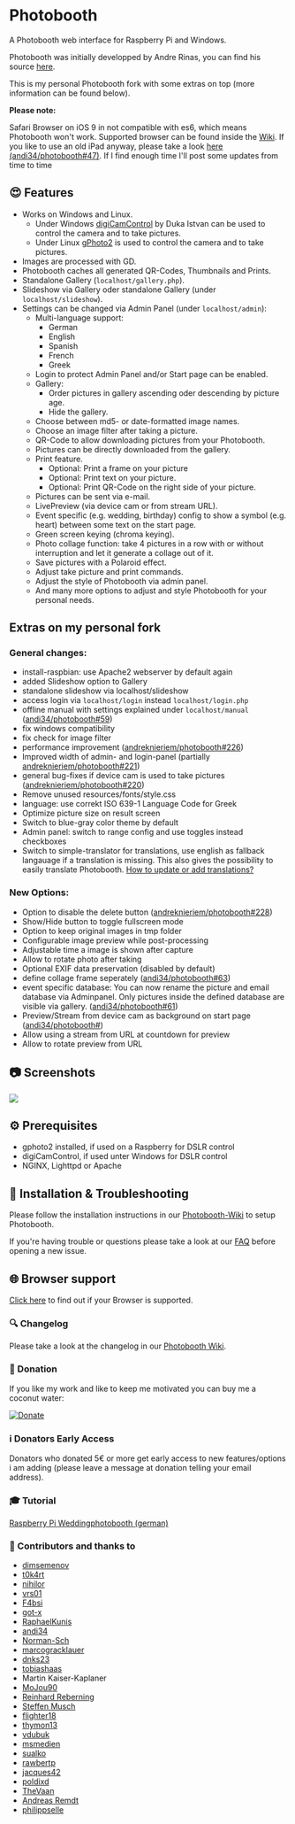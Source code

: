 # Photobooth

A Photobooth web interface for Raspberry Pi and Windows.

Photobooth was initially developped by Andre Rinas, you can find his source [here](https://github.com/andreknieriem/photobooth).

This is my personal Photobooth fork with some extras on top (more information can be found below).

**Please note:**

Safari Browser on iOS 9 in not compatible with es6, which means Photobooth won't work. Supported browser can be found inside the [Wiki](https://github.com/andi34/photobooth/wiki#browser-support).
If you like to use an old iPad anyway, please take a look [here (andi34/photobooth#47)](https://github.com/andi34/photobooth/issues/47).
If I find enough time I'll post some updates from time to time

## :heart_eyes: Features

- Works on Windows and Linux.
  - Under Windows [digiCamControl](http://digicamcontrol.com/) by Duka Istvan
    can be used to control the camera and to take pictures.
  - Under Linux [gPhoto2](http://gphoto.org/) is used to control the camera and
    to take pictures.
- Images are processed with GD.
- Photobooth caches all generated QR-Codes, Thumbnails and Prints.
- Standalone Gallery (`localhost/gallery.php`).
- Slideshow via Gallery oder standalone Gallery (under `localhost/slideshow`).
- Settings can be changed via Admin Panel (under `localhost/admin`):
  - Multi-language support:
    - German
    - English
    - Spanish
    - French
    - Greek
  - Login to protect Admin Panel and/or Start page can be enabled.
  - Gallery:
    - Order pictures in gallery ascending oder descending by picture age.
    - Hide the gallery.
  - Choose between md5- or date-formatted image names.
  - Choose an image filter after taking a picture.
  - QR-Code to allow downloading pictures from your Photobooth.
  - Pictures can be directly downloaded from the gallery.
  - Print feature.
    - Optional: Print a frame on your picture
    - Optional: Print text on your picture.
    - Optional: Print QR-Code on the right side of your picture.
  - Pictures can be sent via e-mail.
  - LivePreview (via device cam or from stream URL).
  - Event specific (e.g. wedding, birthday) config to show a symbol (e.g. heart)
    between some text on the start page.
  - Green screen keying (chroma keying).
  - Photo collage function: take 4 pictures in a row with or without
    interruption and let it generate a collage out of it.
  - Save pictures with a Polaroid effect.
  - Adjust take picture and print commands.
  - Adjust the style of Photobooth via admin panel.
  - And many more options to adjust and style Photobooth for your personal needs.

## Extras on my personal fork
### General changes:

  - install-raspbian: use Apache2 webserver by default again
  - added Slideshow option to Gallery
  - standalone slideshow via localhost/slideshow
  - access login via `localhost/login` instead `localhost/login.php`
  - offline manual with settings explained under `localhost/manual` ([andi34/photobooth#59](https://github.com/andi34/photobooth/pull/59))
  - fix windows compatibility
  - fix check for image filter
  - performance improvement ([andreknieriem/photobooth#226](https://github.com/andreknieriem/photobooth/pull/226))
  - Improved width of admin- and login-panel (partially [andreknieriem/photobooth#221](https://github.com/andreknieriem/photobooth/pull/221))
  - general bug-fixes if device cam is used to take pictures ([andreknieriem/photobooth#220](https://github.com/andreknieriem/photobooth/pull/220))
  - Remove unused resources/fonts/style.css
  - language: use correkt ISO 639-1 Language Code for Greek
  - Optimize picture size on result screen
  - Switch to blue-gray color theme by default
  - Admin panel: switch to range config and use toggles instead checkboxes
  - Switch to simple-translator for translations, use english as fallback langauage if a translation is missing. This also gives the possibility to easily translate Photobooth. [How to update or add translations?](https://github.com/andi34/photobooth/wiki/FAQ#how-to-update-or-add-translations)


### New Options:

  - Option to disable the delete button ([andreknieriem/photobooth#228](https://github.com/andreknieriem/photobooth/pull/228))
  - Show/Hide button to toggle fullscreen mode
  - Option to keep original images in tmp folder
  - Configurable image preview while post-processing
  - Adjustable time a image is shown after capture
  - Allow to rotate photo after taking
  - Optional EXIF data preservation (disabled by default)
  - define collage frame seperately ([andi34/photobooth#63](https://github.com/andi34/photobooth/pull/63))
  - event specific database: You can now rename the picture and email database via Adminpanel. Only pictures inside the defined database are visible via gallery. ([andi34/photobooth#61](https://github.com/andi34/photobooth/pull/61))
  - Preview/Stream from device cam as background on start page ([andi34/photobooth#](58https://github.com/andi34/photobooth/pull/58))
  - Allow using a stream from URL at countdown for preview
  - Allow to rotate preview from URL

  
## :camera: Screenshots

![](https://raw.githubusercontent.com/wiki/andi34/photobooth/images/start.png)

## :gear: Prerequisites

- gphoto2 installed, if used on a Raspberry for DSLR control
- digiCamControl, if used unter Windows for DSLR control
- NGINX, Lighttpd or Apache

## :wrench: Installation & Troubleshooting

Please follow the installation instructions in our
[Photobooth-Wiki](https://github.com/andi34/photobooth/wiki) to setup
Photobooth.

If you're having trouble or questions please take a look at our
[FAQ](https://github.com/andi34/photobooth/wiki#faq---frequently-asked-questions)
before opening a new issue.

## :globe_with_meridians: Browser support

[Click here](https://github.com/andi34/photobooth/wiki#browser-support) to find out if your Browser is supported.

### :mag: Changelog

Please take a look at the changelog in our [Photobooth Wiki](https://github.com/andi34/photobooth/wiki/changelog).

### :tada: Donation

If you like my work and like to keep me motivated you can buy me a coconut water:

[![Donate](https://img.shields.io/badge/Donate-PayPal-green.svg)](https://www.paypal.me/andreasblaesius)

### :information_source: Donators Early Access

Donators who donated 5€ or more get early access to new features/options i am adding (please leave a message at donation telling your email address).

### :mortar_board: Tutorial

[Raspberry Pi Weddingphotobooth (german)](https://www.andrerinas.de/tutorials/raspberry-pi-einen-dslr-weddingphotobooth-erstellen.html)

### :clap: Contributors and thanks to

- [dimsemenov](https://github.com/dimsemenov/photoswipe)
- [t0k4rt](https://github.com/t0k4rt/phpqrcode)
- [nihilor](https://github.com/nihilor/photobooth)
- [vrs01](https://github.com/vrs01)
- [F4bsi](https://github.com/F4bsi)
- [got-x](https://github.com/got-x)
- [RaphaelKunis](https://github.com/RaphaelKunis)
- [andi34](https://github.com/andi34)
- [Norman-Sch](https://github.com/Norman-Sch)
- [marcogracklauer](https://github.com/marcogracklauer)
- [dnks23](https://github.com/dnks23)
- [tobiashaas](https://github.com/tobiashaas)
- Martin Kaiser-Kaplaner
- [MoJou90](https://github.com/MoJou90)
- [Reinhard Reberning](https://www.reinhard-rebernig.at/website/websites/fotokasterl)
- [Steffen Musch](https://github.com/Nie-Oh)
- [flighter18](https://github.com/flighter18)
- [thymon13](https://github.com/thymon13)
- [vdubuk](https://github.com/vdubuk)
- [msmedien](https://github.com/msmedien)
- [sualko](https://github.com/sualko)
- [rawbertp](https://github.com/rawbertp)
- [jacques42](https://github.com/jacques42)
- [poldixd](https://github.com/poldixd)
- [TheVaan](https://github.com/TheVaan)
- [Andreas Remdt](https://andreasremdt.com)
- [philippselle](https://github.com/philippselle)

